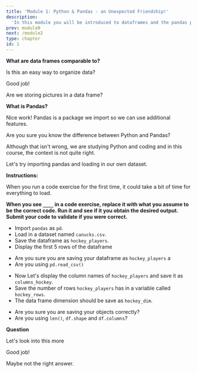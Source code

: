 ```yaml
---
title: 'Module 1: Python & Pandas - an Unexpected Friendship!'
description:
  'In this module you will be introduced to dataframes and the pandas python package.'
prev: module0
next: /module2
type: chapter
id: 1
---
```


<exercise id="0" title="Module Learning Outcomes" type="slides">

<slides source="module1_00">
</slides>

</exercise>


<exercise id="1" title="Introduction to Dataframes and Pandas" type="slides">

<slides source="module1_01">
</slides>

</exercise>

<exercise id="2" title="Describing a Dataframe">

**What are data frames comparable to?**


<choice id="1" >
<opt text="Text Documents">

Is this an easy way to organize data?

</opt>

<opt text="Excel Sheets" correct="true">

Good job!

</opt>

<opt text="Picture Frames" >

Are we storing pictures in a data frame?

</opt>

</choice>

**What is Pandas?**    


<choice id="2">
<opt text="A Python package needed for extra tools" correct="true">

Nice work! Pandas is a package we import so we can use additional features.

</opt>

<opt text="A programming language">

Are you sure you know the difference between Python and Pandas?

</opt>

<opt text=" Fluffy animals that eat bamboo">

Although that isn't wrong, we are studying Python and coding and in this course, the context is not quite right.

</opt>

</choice >

</exercise>

<exercise id="3" title="Your First Code!">

Let's try importing pandas and loading in our own dataset.

**Instructions:**

When you run a code exercise for the first time, it could take a bit of time for everything to load.

**When you see `____` in a code exercise, replace it with what you assume to be the correct code. Run it and see if it you obtain the desired output. Submit your code to validate if you were correct.**


- Import `pandas` as `pd`.
- Load in a dataset named `canucks.csv`.
- Save the dataframe as `hockey_players`.
- Display the first 5 rows of the  dataframe

<codeblock id="01_03a">

- Are you sure you are saving your dataframe as `hockey_players` a
- Are you using `pd.read_csv()`

</codeblock>

</exercise>

<exercise id="4" title="Your Second Code!">

- Now Let's display the column names of `hockey_players` and save it as `columns_hockey`.
- Save the number of rows `hockey_players` has in a variable called `hockey_rows`.
- The data frame dimension should be save as `hockey_dim`.


<codeblock id="01_04">

- Are you sure you are saving your objects correctly?
- Are you using `len()`, `df.shape` and `df.columns`?

</codeblock>

</exercise>

<exercise id="5" title="More Pandas, Less Fur" type="slides">

<slides source="module1_05">
</slides>

</exercise>

<exercise id="6" title="Wrangling Basics">

**Question**


<choice id="1" >
<opt text="Answer 1">

Let's look into this more

</opt>

<opt text="Answer 2" correct="true">

Good job!

</opt>

<opt text="Answer 3" >

Maybe not the right answer.

</opt>

</choice >

</exercise>

<exercise id="7" title="What Did We Just Learn?" type="slides">
<slides source="module1_19">
</slides>
</exercise>
